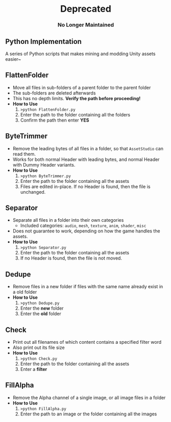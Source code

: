 <h1 align="center">Deprecated</h1>
<h3 align="center">No Longer Maintained</h3>

## Python Implementation
A series of Python scripts that makes mining and modding Unity assets easier~

## FlattenFolder
- Move all files in sub-folders of a parent folder to the parent folder
- The sub-folders are deleted afterwards
- This has no depth limits. **Verify the path before proceeding!**
- **How to Use**
  1. `>python FlattenFolder.py`
  2. Enter the path to the folder containing all the folders
  3. Confirm the path then enter **YES**

## ByteTrimmer
- Remove the leading bytes of all files in a folder, so that `AssetStudio` can read them.
- Works for both normal Header with leading bytes, and normal Header with Dummy Header variants.
- **How to Use**
  1. `>python ByteTrimmer.py`
  2. Enter the path to the folder containing all the assets
  3. Files are edited in-place. If no Header is found, then the file is unchanged.

## Separator
- Separate all files in a folder into their own categories
  - Included categories: `audio`, `mesh`, `texture`, `anim`, `shader`, `misc`
- Does not guarantee to work, depending on how the game handles the assets.
- **How to Use**
  1. `>python Separator.py`
  2. Enter the path to the folder containing all the assets
  3. If no Header is found, then the file is not moved.

## Dedupe
- Remove files in a new folder if files with the same name already exist in a old folder
- **How to Use**
  1. `>python Dedupe.py`
  2. Enter the **new** folder
  3. Enter the **old** folder

## Check
- Print out all filenames of which content contains a specified filter word
- Also print out its file size
- **How to Use**
  1. `>python Check.py`
  2. Enter the path to the folder containing all the assets
  3. Enter a **filter**

## FillAlpha
- Remove the Alpha channel of a single image, or all image files in a folder
- **How to Use**
  1. `>python FillAlpha.py`
  2. Enter the path to an image or the folder containing all the images